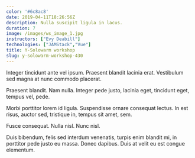 ```yaml
---
color: '#6c8ac8'
date: 2019-04-11T18:26:56Z
description: Nulla suscipit ligula in lacus.
duration: 7
image: /images/ws_image_1.jpg
instructors: ["Evy Deabill"]
technologies: ["JAMStack","Vue"]
title: Y-Solowarm workshop
slug: y-solowarm-workshop-430
---
```

Integer tincidunt ante vel ipsum. Praesent blandit lacinia erat. Vestibulum sed magna at nunc commodo placerat.

Praesent blandit. Nam nulla. Integer pede justo, lacinia eget, tincidunt eget, tempus vel, pede.

Morbi porttitor lorem id ligula. Suspendisse ornare consequat lectus. In est risus, auctor sed, tristique in, tempus sit amet, sem.

Fusce consequat. Nulla nisl. Nunc nisl.

Duis bibendum, felis sed interdum venenatis, turpis enim blandit mi, in porttitor pede justo eu massa. Donec dapibus. Duis at velit eu est congue elementum.
